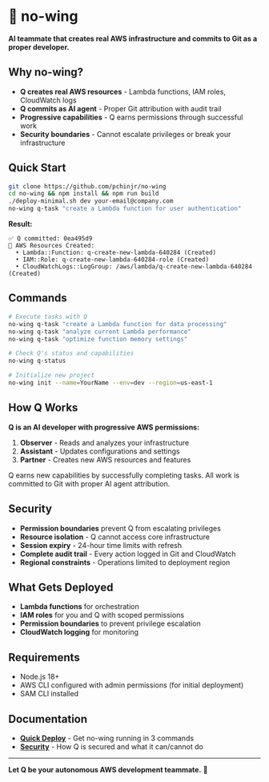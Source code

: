 # 🛫 no-wing

**AI teammate that creates real AWS infrastructure and commits to Git as a proper developer.**

## Why no-wing?

- **Q creates real AWS resources** - Lambda functions, IAM roles, CloudWatch logs
- **Q commits as AI agent** - Proper Git attribution with audit trail
- **Progressive capabilities** - Q earns permissions through successful work
- **Security boundaries** - Cannot escalate privileges or break your infrastructure

## Quick Start

```bash
git clone https://github.com/pchinjr/no-wing
cd no-wing && npm install && npm run build
./deploy-minimal.sh dev your-email@company.com
no-wing q-task "create a Lambda function for user authentication"
```

**Result:**
```
✅ Q committed: 0ea495d9
🔧 AWS Resources Created:
  • Lambda::Function: q-create-new-lambda-640284 (Created)
  • IAM::Role: q-create-new-lambda-640284-role (Created)
  • CloudWatchLogs::LogGroup: /aws/lambda/q-create-new-lambda-640284 (Created)
```

## Commands

```bash
# Execute tasks with Q
no-wing q-task "create a Lambda function for data processing"
no-wing q-task "analyze current Lambda performance"
no-wing q-task "optimize function memory settings"

# Check Q's status and capabilities
no-wing q-status

# Initialize new project
no-wing init --name=YourName --env=dev --region=us-east-1
```

## How Q Works

**Q is an AI developer with progressive AWS permissions:**

1. **Observer** - Reads and analyzes your infrastructure
2. **Assistant** - Updates configurations and settings  
3. **Partner** - Creates new AWS resources and features

Q earns new capabilities by successfully completing tasks. All work is committed to Git with proper AI agent attribution.

## Security

- **Permission boundaries** prevent Q from escalating privileges
- **Resource isolation** - Q cannot access core infrastructure
- **Session expiry** - 24-hour time limits with refresh
- **Complete audit trail** - Every action logged in Git and CloudWatch
- **Regional constraints** - Operations limited to deployment region

## What Gets Deployed

- **Lambda functions** for orchestration
- **IAM roles** for you and Q with scoped permissions
- **Permission boundaries** to prevent privilege escalation
- **CloudWatch logging** for monitoring

## Requirements

- Node.js 18+
- AWS CLI configured with admin permissions (for initial deployment)
- SAM CLI installed

## Documentation

- **[Quick Deploy](DEPLOYMENT.md)** - Get no-wing running in 3 commands
- **[Security](SECURITY.md)** - How Q is secured and what it can/cannot do

---

**Let Q be your autonomous AWS development teammate.** 🛫
